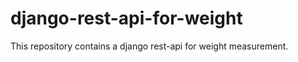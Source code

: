 # django-rest-api-for-weight
<p>This repository contains a django rest-api for weight measurement.</p>
